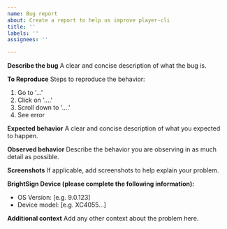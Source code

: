 ```yaml
---
name: Bug report
about: Create a report to help us improve player-cli
title: ''
labels: ''
assignees: ''

---
```


**Describe the bug**
A clear and concise description of what the bug is. 

**To Reproduce**
Steps to reproduce the behavior:
1. Go to '...'
2. Click on '....'
3. Scroll down to '....'
4. See error

**Expected behavior**
A clear and concise description of what you expected to happen.

**Observed behavior**
Describe the behavior you are observing in as much detail as possible.

**Screenshots**
If applicable, add screenshots to help explain your problem.

**BrightSign Device (please complete the following information):**
 - OS Version: [e.g. 9.0.123]
 - Device model: [e.g. XC4055...]

**Additional context**
Add any other context about the problem here.
